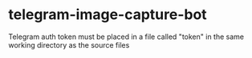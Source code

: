 # telegram-image-capture-bot

Telegram auth token must be placed in a file called "token" in the same working directory as the source files
